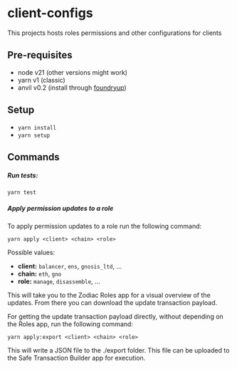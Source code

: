 # client-configs

This projects hosts roles permissions and other configurations for clients

## Pre-requisites

- node v21 (other versions might work)
- yarn v1 (classic)
- anvil v0.2 (install through [foundryup](https://book.getfoundry.sh/getting-started/installation#using-foundryup))

## Setup

- `yarn install`
- `yarn setup`

## Commands

##### Run tests:

`yarn test`

##### Apply permission updates to a role

To apply permission updates to a role run the following command:

`yarn apply <client> <chain> <role>`

Possible values:

- **client:** `balancer`, `ens`, `gnosis_ltd`, ...
- **chain:** `eth`, `gno`
- **role:** `manage`, `disassemble`, ...

This will take you to the Zodiac Roles app for a visual overview of the updates.
From there you can download the update transaction payload.

For getting the update transaction payload directly, without depending on the Roles app, run the following command:

`yarn apply:export <client> <chain> <role>`

This will write a JSON file to the ./export folder. This file can be uploaded to the Safe Transaction Builder app for execution.
